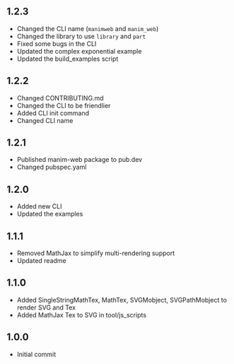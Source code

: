 ## 1.2.3

- Changed the CLI name (`manimweb` and `manim_web`)
- Changed the library to use `library` and `part`
- Fixed some bugs in the CLI
- Updated the complex exponential example
- Updated the build_examples script

## 1.2.2

- Changed CONTRIBUTING.md
- Changed the CLI to be friendlier
- Added CLI init command
- Changed CLI name

## 1.2.1

- Published manim-web package to pub.dev
- Changed pubspec.yaml

## 1.2.0

- Added new CLI
- Updated the examples

## 1.1.1

- Removed MathJax to simplify multi-rendering support
- Updated readme

## 1.1.0

- Added SingleStringMathTex, MathTex, SVGMobject, SVGPathMobject to render SVG and Tex
- Added MathJax Tex to SVG in tool/js_scripts

## 1.0.0

- Initial commit
